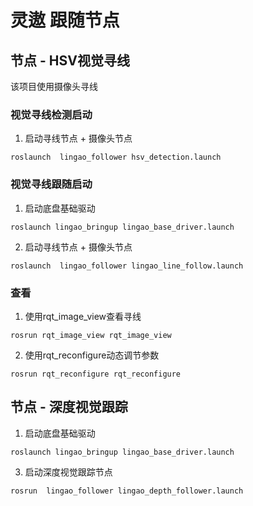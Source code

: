 # 灵遨 跟随节点

## 节点 - HSV视觉寻线

该项目使用摄像头寻线

### 视觉寻线检测启动

1. 启动寻线节点 + 摄像头节点
```
roslaunch  lingao_follower hsv_detection.launch
```

### 视觉寻线跟随启动

1. 启动底盘基础驱动
```
roslaunch lingao_bringup lingao_base_driver.launch
```

2. 启动寻线节点 + 摄像头节点
```
roslaunch  lingao_follower lingao_line_follow.launch
```

### 查看
1. 使用rqt_image_view查看寻线
```
rosrun rqt_image_view rqt_image_view
```

2. 使用rqt_reconfigure动态调节参数
```
rosrun rqt_reconfigure rqt_reconfigure
```

## 节点 - 深度视觉跟踪

1. 启动底盘基础驱动
```
roslaunch lingao_bringup lingao_base_driver.launch
```

3. 启动深度视觉跟踪节点
```
rosrun  lingao_follower lingao_depth_follower.launch
```